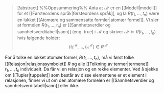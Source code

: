 
> [!abstract] %%Oppsummering%%
> Anta at ${\mathcal{M}}$ er en [[Modell|modell]] for et [[Førsteordens språk|førsteordens språk]], og la $R(t_{1},\ldots,t_{n})$ være en lukket [[Atomære og sammensatte formler|atomær formel]]. Vi sier at formelen $R(t_{1},\ldots,t_{n})$ er [[Sannhetsverdier og sannhetsverditabell|sann]] (eng. true) i $\mathcal{M}$ og skriver $\mathcal{M}\models R(t_{1},\ldots,t_{n})$ hvis følgende holder: $$\langle t_{1}^{\mathcal{M}},\ldots, t_{n}^{\mathcal{M}}\rangle\in R^\mathcal{M}$$

For å tolke en lukket atomær formel, $R(t_{1},\ldots,t_{n})$, må vi først tolke [[Relasjon|relasjonssymbolet]] $R$ og alle [[Tolkning av termer|termene]] $t_{1},\ldots,t_{n}$ individuelt. Da får vi en relasjon og en rekke elementer. Ved å sjekke om [[Tupler|tuppelet]] som består av disse elementene er et element i relasjonen, finner vi ut om den atomære formelen er [[Sannhetsverdier og sannhetsverditabell|sann]] eller ikke.
